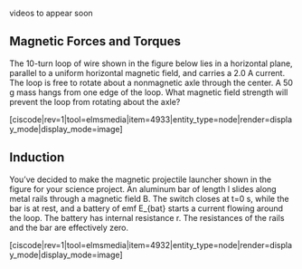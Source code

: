 videos to appear soon




## Magnetic Forces and Torques

The 10-turn loop of wire shown in the figure below lies in a horizontal plane, parallel to a uniform horizontal magnetic field, and carries a 2.0 A current. The loop is free to rotate about a nonmagnetic axle through the center. A 50 g mass hangs from one edge of the loop. What magnetic field strength will prevent the loop from rotating about the axle?


[ciscode|rev=1|tool=elmsmedia|item=4933|entity_type=node|render=display_mode|display_mode=image]



## Induction


You’ve decided to make the magnetic projectile launcher shown in the figure for your science project. An aluminum bar of length l slides along metal rails through a magnetic field B. The switch closes at t=0 s, while the bar is at rest, and a battery of emf <lrn-math>E_{bat} </lrn-math> starts a current flowing around the loop. The battery has internal resistance r. The resistances of the rails and the bar are effectively zero.


[ciscode|rev=1|tool=elmsmedia|item=4932|entity_type=node|render=display_mode|display_mode=image]